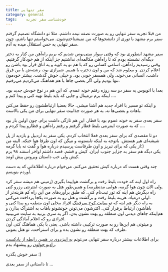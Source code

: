```yaml
---
title: سفر تنهایی
category: general
tags:    خودشناسی سفر تجربه
---
```


من قبلا تجربه سفر تنهایی رو به صورت نصفه نیمه داشتم. مثلا تو دانشگاه تصمیم گرفتم سفر برم مشهد با توری از دانشجوها که من نمیشناختم‌شون. می‌خواستم تنها باشم، چون سفر تنهایی یه حس استقلال میده به آدم.<br />

سفر مشهد اینطوری بود که وقتی سوار مینی‌بوس شدیم که بریم راه‌آهن من کنار یه دختر دیگه‌ای نشسته بودم که تا راه‌آهن مکالمه‌ای نداشتیم جز اینکه از هم خودکار گرفتیم. وقتی رسیدیم راه‌آهن، اسامی کسانی رو که با هم تو یه کوپه و یه اتاق قرار بود باشن رو اعلام کردن. و معلوم شد که من و اون دختره با همیم. شیرازی بود، رشته‌ش با من فرق داشت، انسانی می‌خوند. ولی همسفر خوبی بود. و خیلی خوش گذشت. بیشتر خودمون تنها بودیم ولی اگر بعضی جاها با هم هماهنگ می‌کردیم می‌رفتیم. <br />


بعدا با اتوبوس یه سفر دو سه روزه رفتم خونه عمه‌م. که این هم در نوع خودش جدید بود. اینکه برم ترمینال و جایی که باید بلیط تهیه کنی و پیدا کنم و ....<br />

و اینکه تو مسیر با افراد جدید هم آشنا میشی. حالا بعضیا ارتباطشون رو حفظ می‌کنن باهات و بعضی‌ها نه. به هر صورت جذابیت سفر تنهایی برای من یکی بالاست.<br />

سفر بعدی سفر به خونه عموم بود با قطار. این هم تازگی داشت برام. چون اولین بار بود که به صورت اینترنتی بلیط قطار گرفتم و رفتم راه‌آهن و قطارو پیدا کردم و ....<br />


دو تا مقصدی که برای سفر بعدی فعلا انتخاب کردم. یکی سفر به اردبیل و بازدید از پل شیشه‌ای هیر هستش. باتوجه به اینکه تابستونه و میگن که اون طرفا هوا خنکه. البته من از یکی که برای تبریز و اون طرفاست پرسیدم درباره هوا و گفت نه بابا گرمه:)<br />
یکی دیگه هم سفر به جزایر جنوب ایران. کیش و قشم. قصد داشتم اواخر اسفند ۹۸ برم کیش ولی خب داستان ویروس پیش اومد.<br />

چند وقتی هست که درباره کیش تحقیق می‌کنم. می‌خوام درباره اطلاعاتی که به دست آوردم بنویسم.<br />

راه اول اینه که خودت بلیط رفت و برگشت هواپیما بگیری (زمینی هم میشه سفر کرد ولی الان چون هوا گرمه، هوایی مدنظرمه) و همین‌طور هتل به صورت اینترنتی رزرو کنی.<br />
راه دیگرش هم اینه که تور ثبت‌نام کنی. که طبق برآوردهای من این راه کم هزینه‌تر از اولی درمیاد. هزینه بلیط رفت و برگشت و هتل رو به صورت یکجا پرداخت می‌کنی.<br />
یه راه دیگر هم اینه که تو [<u>سایت کوچ سرفینگ</u>](https://www.couchsurfing.com/) افراد محلی اون منطقه رو پیدا کنی و باهاشون ارتباط برقرار کنی. اکثرشون می‌تونن خونشونو باهات به اشتراک بذارن و هم‌اینکه جاهای دیدنی اون منطقه رو بهت نشون بدن. اگر یه سری بزنید به سایت می‌بینید افرادی رو که اعلام آمادگی کردن.<br />
و میتونی هم این‌ها رو به صورت ترکیبی داشته باشی. یعنی با یکی هماهنگ کنی اون طرف که بهت منطقه رو نشون بده و برای استراحت، تو هتل بمونی.<br />


برای اطلاعات بیشتر درباره سفر تنهایی می‌تونم [<u>یه اپیزدوی در همین رابطه از پادکست رادیو جولون</u>](https://radiojoloun.com/podcast/e21-solo-travelling/) رو پیشنهاد بدم.

سفر خوش بگذره :)

تا داستانی از سفر بعدی ...
